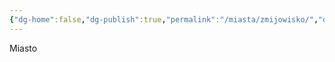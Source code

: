 ```yaml
---
{"dg-home":false,"dg-publish":true,"permalink":"/miasta/zmijowisko/","dgPassFrontmatter":true}
---
```


Miasto

<!--
![Zmijowisko.webp|800](/img/user/Vault/Grafiki/Lore/Zmijowisko.webp)

> **Ustrój:** Anarchia
> **Liczba mieszkańców:** 35 000
> **Przywódca:** brak
> **Imiona:** Mieszanka z innym miast
> **Wygląd**: Duże obozowisko, głównie namioty i szałasy, czasem drewniane chaty

---

### Władza i zarządzanie

Żmijowisko tylko z pozoru wydaje się być wyłomem w dżungli. W istocie prawa buszu, w tym najważniejsze - silniejszy zjada słabszego - mają tu zastosowanie. W Żmijowisku nie ma prawa, jego przedstawicieli i jego egzekutorów. Nie ma króla, dyktatora, ani prezydenta. W konfliktach jedynym argumentem jest argument siły. Czy oznacza to, że Żmijowisko jest miastem zamieszkanym jedynie przez silnych i potężnych? Oczywiście, że nie. Wszyscy z całej wyspy zwykle prędzej czy później znajdują się tu, jeśli nie mają gdzie się podziać. Przestępcy, biedacy, najemnicy i odważni przedsiębiorczy ludzie - to ich kawałek ziemi. Żmijowisko istnieje dopiero 7 lat i nikt nie wróży mu świetlanej przyszłości. Jest bardziej obozem, niż pełnoprawnym miastem i gdy w końcu upadnie, a w to nie wątpi nikt, na jego miejsce w ciągu kolejnych kilku lat pojawi się następny obóz. Z inną nazwą, w innym miejscu, być może z inną strukturą i systemem prawnym - ale z tą samą zasadą imigrancką. Nie wiesz gdzie iść? Przyjdź tu. Żmijowisko jest więc miejsce tymczasowym. Nikt tu nie buduje nic trwałego. Najbardziej zaawansowane budownictwo to większe bądź mniejsze drewniane chaty, a rolnictwo ogranicza się do przydomowych ogródków i szeregu wykopanych studni. Większość miasta to szałasy, namioty, czasem ziemianki. Mimo to ludzi przybywa z każdym miesiącem. Miasto bez milicji i władzy jest oczywiście niebezpieczne - jednak pewne niepisane zasady zwykle działają. Jesteś słaby - nie wychylasz się. Jesteś agresywny i zaczynasz terroryzować innych, w końcu ktoś sterroryzuje za karę ciebie. Chcesz otworzyć biznes - płacisz najemnikom za ochronę. Jakoś to działa. Morderstwa, kradzieże i gwałty to codzienność. Jednak nie są to masowe morderstwa, kradzieże i gwałty - a to uważa się za dowód iż brak króla po prostu się sprawdza. Żmijowisko dla niejednego jest szansą na lepsze życie. Dla wielu sposobem na uniknięcia konsekwencji dawnego życia. Dla innych jest jednak tylko zamianą znanej udręki w nieznaną. I nie da się do końca przewidzieć do której grupy się trafi. Powszechny chaos to uniemożliwia. Opowieści o silnych wojownikach sprowadzonych do roli psa oraz biednych rodzin dorabiających się na krzywdzie jeszcze biedniejszych - są stałym tematem gawęd. Jednak i nad tym chaosem można do pewnego stopnia zapanować. Pojedynczy mocarz niewiele znaczy. Ale liczna grupa uzbrojonych przeciętniaków to już siła z którą trzeba się liczyć. Oczywiście bandę musi już spajać jakiś przywódca. Tym samym, miastem mimo wszystko trzęsą gangi na tyle silne by przetrwać ale nie dość silne by pokonać rywali. Co zaskakująco daje miastu jako-takie status quo i zwiększa szansę na przetrwanie tym mniej groźnym mieszkańcom.

### Demografia

Tutaj można spotkać każdego. Naprawdę każdego. [[Rasy/Ludzie\|Ludzka]] dominacja wynika oczywiście zwyczajni proporcji ludzi na wyspie, jednak każdy jest tu mile widziany. No przynajmniej w takim sensie w jakim mile widziany może być ktoś kto pewnie tu zginie i świat o nim zapomni. Miasto jest tak bardzo otwarte, że podobno czasem można spotkać w nim [[Rasy/Biodroidy\|biodroida]]. Tym samym panuje opinia, że jest to jedyne znane miejsce na wyspie, gdzie można ich spotkać i przeżyć.

---

Gospodarka Żmijowiska to głównie lewe interesy, wymuszenia i czarny rynek. Owszem zdarza się, że ktoś chce prowadzić uczciwy interes - ale oznacza to zwykle obsługę ludzi czyniących lewe interesy. Na przykład uczciwe karczmy, to najprawdopodobniej miejsce w którym omawiać się będzie organizację napadu na karawanę kupiecką. Uczciwy golibroda postara się zmienić wygląd zbiega by mniej rzucał się w oczy. Honorowy rycerz odmawiający zleceń zabójstwa zajmie się ochroną - człowieka, który zleci zabójstwo komuś innemu. I tak dalej. Nie uprawia się tu prawie nic. Nie produkuje się tu prawie nic. Każdy w końcu wie, że Żmijowisko zniknie. Może za rok, a może za dziesięć.
-->

<!--
Opis na sesję - z zewnątrz
	Waszym oczom ukazuje się Żmijowisko. Miasto rozlewa się chaotycznie na skraju zielonego morza drzew, jakby dżungla sama próbowała je pochłonąć, ale to ono wciąż trzyma się na krawędzi. Plątanina namiotów, szałasów i prowizorycznych drewnianych chat zdaje się rozciągać w każdą stronę, bez ładu i składu. Nad tym wszystkim unoszą się pojedyncze strużki dymu z ognisk i prymitywnych pieców, ale ogólny widok to bardziej rozległy obóz niż prawdziwe miasto. Widać poruszające się sylwetki mieszkańców — z daleka wyglądają jak mrówki krzątające się w swoim mrowisku. Wokół brakuje murów, strażnic ani jakichkolwiek oznak porządku. To miejsce sprawia wrażenie, jakby każdy mógł tam wejść... i równie łatwo z niego nie wyjść.

Opis na sesję - wewnątrz
	Wkraczacie do Żmijowiska i niemal od razu czujecie, jak to miejsce próbuje was wchłonąć w swoje chaos. Wąskie ścieżki wiją się między szałasami, namiotami i rozpadającymi się chatami. Powietrze przesyca ciężki zapach dymu, potu i gnijącej żywności. Przydrożne stragany oferują wszystko, co da się sprzedać: od zardzewiałych narzędzi, przez wątpliwej jakości jedzenie, aż po egzotyczne, niezidentyfikowane towary. W tle słychać odgłosy miasta — głośne przekleństwa, śmiechy, płacz dzieci i trzask drewna, gdy ktoś przewraca się na stragan. Czasami czujecie na sobie czyjeś spojrzenie — ciekawskie, obojętne albo wręcz głodne. Każdy kąt zdaje się być czyjąś własnością, pilnowaną przez grupki uzbrojonych najemników lub samotników gotowych bronić swojej przestrzeni. Tu nikt nie pyta, skąd przychodzisz ani dokąd zmierzasz, ale wszyscy wydają się gotowi wykorzystać cię, jeśli tylko nadarzy się okazja. To miejsce jest jak żywa bestia — bezlitosna, chaotyczna i nieprzewidywalna. A jednak, w dziwaczny sposób, tętni życiem.
-->